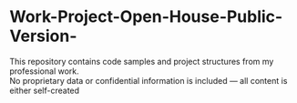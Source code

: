 # Work-Project-Open-House-Public-Version-
This repository contains code samples and project structures from my professional work.  
No proprietary data or confidential information is included — all content is either self-created
